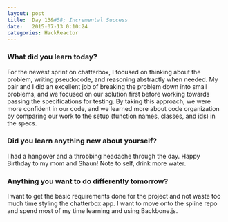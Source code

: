 ```yaml
---
layout: post
title:  Day 13&#58; Incremental Success
date:   2015-07-13 0:10:24
categories: HackReactor
---
```


### What did you learn today?

For the newest sprint on chatterbox, I focused on thinking about the problem, writing pseudocode, and reasoning abstractly when needed. My pair and I did an excellent job of breaking the problem down into small problems, and we focused on our solution first before working towards passing the specifications for testing. By taking this approach, we were more confident in our code, and we learned more about code organization by comparing our work to the setup (function names, classes, and ids) in the specs.

### Did you learn anything new about yourself?

I had a hangover and a throbbing headache through the day. Happy Birthday to my mom and Shaun! Note to self, drink more water.

### Anything you want to do differently tomorrow?

I want to get the basic requirements done for the project and not waste too much time styling the chatterbox app. I want to move onto the spline repo and spend most of my time learning and using Backbone.js.